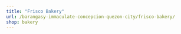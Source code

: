 ```yaml
---
title: "Frisco Bakery"
url: /barangasy-immaculate-concepcion-quezon-city/frisco-bakery/
shop: bakery
---
```

